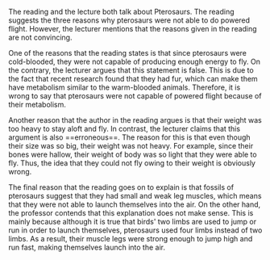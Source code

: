 The reading and the lecture both talk about Pterosaurs. The reading suggests the three reasons why pterosaurs were not able to do powered flight. However, the lecturer mentions that the reasons given in the reading are not convincing. 


One of the reasons that the reading states is that since pterosaurs were cold-blooded, they were not capable of producing enough energy to fly. On the contrary, the lecturer argues that this statement is false. This is due to the fact that recent research found that they had fur, which can make them have metabolism similar to the warm-blooded animals. Therefore, it is wrong to say that pterosaurs were not capable of powered flight because of their metabolism. 


Another reason that the author in the reading argues is that their weight was too heavy to stay aloft and fly. In contrast, the lecturer claims that this argument is also ==erroneous==. The reason for this is that even though their size was so big, their weight was not heavy. For example, since their bones were hallow, their weight of body was so light that they were able to fly. Thus, the idea that they could not fly owing to their weight is obviously wrong. 


The final reason that the reading goes on to explain is that fossils of pterosaurs suggest that they had small and weak leg muscles, which means that they were not able to launch themselves into the air. On the other hand, the professor contends that this explanation does not make sense. This is mainly because although it is true that birds\' two limbs are used to jump or run in order to launch themselves, pterosaurs used four limbs instead of two limbs. As a result, their muscle legs were strong enough to jump high and run fast, making themselves launch into the air.



